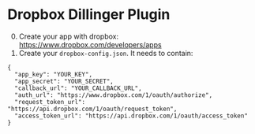 Dropbox Dillinger Plugin
=

0. Create your app with dropbox:  https://www.dropbox.com/developers/apps
1. Create your `dropbox-config.json`.  It needs to contain:

```
{
  "app_key": "YOUR_KEY",
  "app_secret": "YOUR_SECRET",
  "callback_url": "YOUR_CALLBACK_URL",
  "auth_url": "https://www.dropbox.com/1/oauth/authorize",
  "request_token_url": "https://api.dropbox.com/1/oauth/request_token",
  "access_token_url": "https://api.dropbox.com/1/oauth/access_token"
}
```
